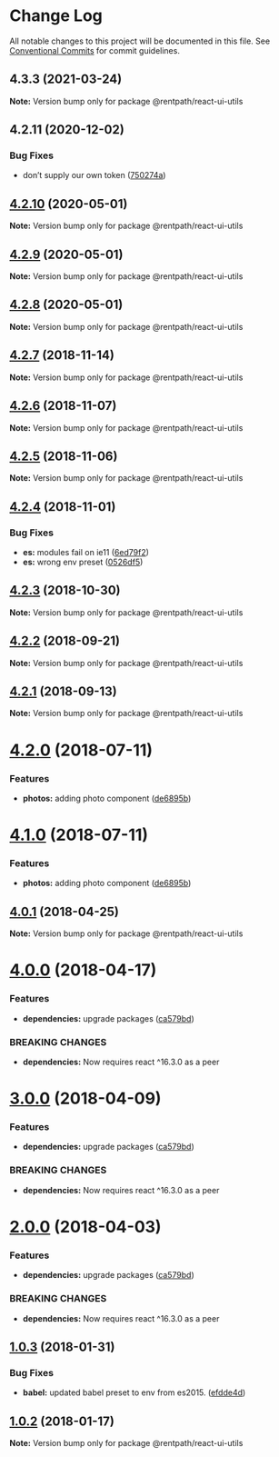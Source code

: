 # Change Log

All notable changes to this project will be documented in this file.
See [Conventional Commits](https://conventionalcommits.org) for commit guidelines.

## 4.3.3 (2021-03-24)

**Note:** Version bump only for package @rentpath/react-ui-utils





## 4.2.11 (2020-12-02)


### Bug Fixes

* don’t supply our own token ([750274a](https://github.com/rentpath/react-ui/commit/750274a))





## [4.2.10](https://github.com/rentpath/react-ui/compare/@rentpath/react-ui-utils@4.2.9...@rentpath/react-ui-utils@4.2.10) (2020-05-01)

**Note:** Version bump only for package @rentpath/react-ui-utils





## [4.2.9](https://github.com/rentpath/react-ui/tree/master/packages/react-ui-utils/compare/@rentpath/react-ui-utils@4.2.7...@rentpath/react-ui-utils@4.2.9) (2020-05-01)

**Note:** Version bump only for package @rentpath/react-ui-utils





## [4.2.8](https://github.com/rentpath/react-ui/tree/master/packages/react-ui-utils/compare/@rentpath/react-ui-utils@4.2.7...@rentpath/react-ui-utils@4.2.8) (2020-05-01)

**Note:** Version bump only for package @rentpath/react-ui-utils





## [4.2.7](https://github.com/rentpath/react-ui/tree/master/packages/react-ui-utils/compare/@rentpath/react-ui-utils@4.2.6...@rentpath/react-ui-utils@4.2.7) (2018-11-14)

**Note:** Version bump only for package @rentpath/react-ui-utils





## [4.2.6](https://github.com/rentpath/react-ui/tree/master/packages/react-ui-utils/compare/@rentpath/react-ui-utils@4.2.5...@rentpath/react-ui-utils@4.2.6) (2018-11-07)

**Note:** Version bump only for package @rentpath/react-ui-utils





## [4.2.5](https://github.com/rentpath/react-ui/tree/master/packages/react-ui-utils/compare/@rentpath/react-ui-utils@4.2.4...@rentpath/react-ui-utils@4.2.5) (2018-11-06)

**Note:** Version bump only for package @rentpath/react-ui-utils





<a name="4.2.4"></a>
## [4.2.4](https://github.com/rentpath/react-ui/compare/@rentpath/react-ui-utils@4.2.3...@rentpath/react-ui-utils@4.2.4) (2018-11-01)


### Bug Fixes

* **es:** modules fail on ie11 ([6ed79f2](https://github.com/rentpath/react-ui/commit/6ed79f2))
* **es:** wrong env preset ([0526df5](https://github.com/rentpath/react-ui/commit/0526df5))




<a name="4.2.3"></a>
## [4.2.3](https://github.com/rentpath/react-ui/compare/@rentpath/react-ui-utils@4.2.2...@rentpath/react-ui-utils@4.2.3) (2018-10-30)




**Note:** Version bump only for package @rentpath/react-ui-utils

<a name="4.2.2"></a>
## [4.2.2](https://github.com/rentpath/react-ui/compare/@rentpath/react-ui-utils@4.2.1...@rentpath/react-ui-utils@4.2.2) (2018-09-21)




**Note:** Version bump only for package @rentpath/react-ui-utils

<a name="4.2.1"></a>
## [4.2.1](https://github.com/rentpath/react-ui/compare/@rentpath/react-ui-utils@4.2.0...@rentpath/react-ui-utils@4.2.1) (2018-09-13)




**Note:** Version bump only for package @rentpath/react-ui-utils

<a name="4.2.0"></a>
# [4.2.0](https://github.com/rentpath/react-ui/compare/@rentpath/react-ui-utils@4.0.1...@rentpath/react-ui-utils@4.2.0) (2018-07-11)


### Features

* **photos:** adding photo component ([de6895b](https://github.com/rentpath/react-ui/commit/de6895b))




<a name="4.1.0"></a>
# [4.1.0](https://github.com/rentpath/react-ui/compare/@rentpath/react-ui-utils@4.0.1...@rentpath/react-ui-utils@4.1.0) (2018-07-11)


### Features

* **photos:** adding photo component ([de6895b](https://github.com/rentpath/react-ui/commit/de6895b))




<a name="4.0.1"></a>
## [4.0.1](https://github.com/rentpath/react-ui/compare/@rentpath/react-ui-utils@4.0.0...@rentpath/react-ui-utils@4.0.1) (2018-04-25)




**Note:** Version bump only for package @rentpath/react-ui-utils

<a name="4.0.0"></a>
# [4.0.0](https://github.com/rentpath/react-ui/compare/@rentpath/react-ui-utils@1.0.3...@rentpath/react-ui-utils@4.0.0) (2018-04-17)


### Features

* **dependencies:** upgrade packages ([ca579bd](https://github.com/rentpath/react-ui/commit/ca579bd))


### BREAKING CHANGES

* **dependencies:** Now requires react ^16.3.0 as a peer




<a name="3.0.0"></a>
# [3.0.0](https://github.com/rentpath/react-ui/compare/@rentpath/react-ui-utils@1.0.3...@rentpath/react-ui-utils@3.0.0) (2018-04-09)


### Features

* **dependencies:** upgrade packages ([ca579bd](https://github.com/rentpath/react-ui/commit/ca579bd))


### BREAKING CHANGES

* **dependencies:** Now requires react ^16.3.0 as a peer




<a name="2.0.0"></a>
# [2.0.0](https://github.com/rentpath/react-ui/compare/@rentpath/react-ui-utils@1.0.3...@rentpath/react-ui-utils@2.0.0) (2018-04-03)


### Features

* **dependencies:** upgrade packages ([ca579bd](https://github.com/rentpath/react-ui/commit/ca579bd))


### BREAKING CHANGES

* **dependencies:** Now requires react ^16.3.0 as a peer




<a name="1.0.3"></a>
## [1.0.3](https://github.com/rentpath/react-ui/compare/@rentpath/react-ui-utils@1.0.2...@rentpath/react-ui-utils@1.0.3) (2018-01-31)


### Bug Fixes

* **babel:** updated babel preset to env from es2015. ([efdde4d](https://github.com/rentpath/react-ui/commit/efdde4d))




<a name="1.0.2"></a>
## [1.0.2](https://github.com/rentpath/react-ui/compare/@rentpath/react-ui-utils@1.0.0...@rentpath/react-ui-utils@1.0.2) (2018-01-17)




**Note:** Version bump only for package @rentpath/react-ui-utils
